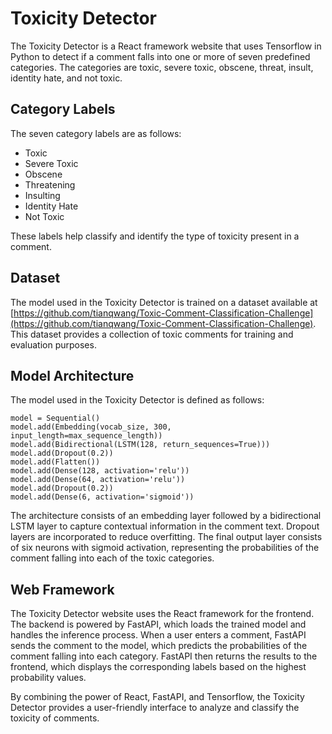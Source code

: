 # Toxicity Detector

The Toxicity Detector is a React framework website that uses Tensorflow in Python to detect if a comment falls into one or more of seven predefined categories. The categories are toxic, severe toxic, obscene, threat, insult, identity hate, and not toxic.

## Category Labels

The seven category labels are as follows:

- Toxic
- Severe Toxic
- Obscene
- Threatening
- Insulting
- Identity Hate
- Not Toxic

These labels help classify and identify the type of toxicity present in a comment.

## Dataset

The model used in the Toxicity Detector is trained on a dataset available at [https://github.com/tianqwang/Toxic-Comment-Classification-Challenge](https://github.com/tianqwang/Toxic-Comment-Classification-Challenge). This dataset provides a collection of toxic comments for training and evaluation purposes.

## Model Architecture

The model used in the Toxicity Detector is defined as follows:

```
model = Sequential()
model.add(Embedding(vocab_size, 300, input_length=max_sequence_length))
model.add(Bidirectional(LSTM(128, return_sequences=True)))
model.add(Dropout(0.2))
model.add(Flatten())
model.add(Dense(128, activation='relu'))
model.add(Dense(64, activation='relu'))
model.add(Dropout(0.2))
model.add(Dense(6, activation='sigmoid'))
```

The architecture consists of an embedding layer followed by a bidirectional LSTM layer to capture contextual information in the comment text. Dropout layers are incorporated to reduce overfitting. The final output layer consists of six neurons with sigmoid activation, representing the probabilities of the comment falling into each of the toxic categories.

## Web Framework

The Toxicity Detector website uses the React framework for the frontend. The backend is powered by FastAPI, which loads the trained model and handles the inference process. When a user enters a comment, FastAPI sends the comment to the model, which predicts the probabilities of the comment falling into each category. FastAPI then returns the results to the frontend, which displays the corresponding labels based on the highest probability values.

By combining the power of React, FastAPI, and Tensorflow, the Toxicity Detector provides a user-friendly interface to analyze and classify the toxicity of comments.

